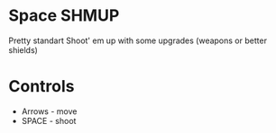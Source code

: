 # Space SHMUP
Pretty standart Shoot' em up with some upgrades (weapons or better shields)
# Controls
* Arrows - move
* SPACE - shoot
